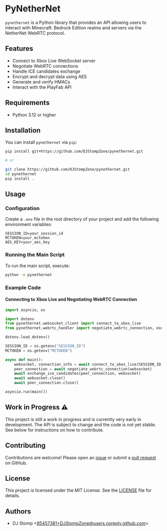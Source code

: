 # PyNetherNet

`pynethernet` is a Python library that provides an API allowing users to interact with Minecraft: Bedrock Edition realms and servers via the NetherNet WebRTC protocol.

## Features

- Connect to Xbox Live WebSocket server
- Negotiate WebRTC connections
- Handle ICE candidates exchange
- Encrypt and decrypt data using AES
- Generate and verify HMACs
- Interact with the PlayFab API

## Requirements

- Python 3.12 or higher

## Installation

You can install `pynethernet` via `pip`:
```sh
pip install git+https://github.com/DJStompZone/pynethernet.git

# or

git clone https://github.com/DJStompZone/pynethernet.git
cd pynethernet
pip install .
```

## Usage

### Configuration

Create a `.env` file in the root directory of your project and add the following environment variables:

```
SESSION_ID=your_session_id
MCTOKEN=your_mctoken
AES_KEY=your_aes_key
```

### Running the Main Script

To run the main script, execute:

```sh
python -m pynethernet
```

### Example Code

#### Connecting to Xbox Live and Negotiating WebRTC Connection

```python
import asyncio, os

import dotenv
from pynethernet.websocket_client import connect_to_xbox_live
from pynethernet.webrtc_handler import negotiate_webrtc_connection, exchange_ice_candidates

dotenv.load_dotenv()

SESSION_ID = os.getenv("SESSION_ID")
MCTOKEN = os.getenv("MCTOKEN")

async def main():
    websocket, connection_info = await connect_to_xbox_live(SESSION_ID, MCTOKEN)
    peer_connection = await negotiate_webrtc_connection(websocket)
    await exchange_ice_candidates(peer_connection, websocket)
    await websocket.close()
    await peer_connection.close()

asyncio.run(main())
```

## Work in Progress ⚠️

This project is still a work in progress and is currently very early in development.
The API is subject to change and the code is not yet stable. See below for instructions on how to contribute.

## Contributing

Contributions are welcome! Please open an [issue](https://github.com/DJStompZone/PyNetherNet/issues) or submit a [pull request](https://github.com/DJStompZone/PyNetherNet/pulls) on GitHub.

## License

This project is licensed under the MIT License. See the [LICENSE](https://github.com/DJStompZone/PyNetherNet/blob/main/LICENSE) file for details.

## Authors

- DJ Stomp \<85457381+DJStompZone@users.noreply.github.com\>